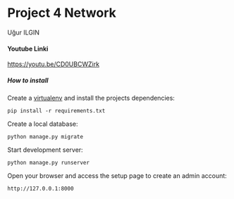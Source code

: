 # Project 4 Network
Uğur ILGIN
#### Youtube Linki
https://youtu.be/CD0UBCWZirk




##### How to install




Create a [virtualenv](https://docs.python-guide.org/dev/virtualenvs/) and install the projects dependencies:

```
pip install -r requirements.txt
```

Create a local database:

```
python manage.py migrate
```

Start development server:

```
python manage.py runserver
```

Open your browser and access the setup page to create an admin account:

```
http://127.0.0.1:8000
```


